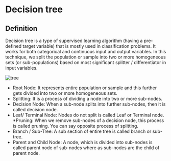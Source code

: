 # Decision tree
## Definition

Decision tree is a type of supervised learning algorithm (having a pre-defined target variable) that is mostly used in classification problems. It works for both categorical and continuous input and output variables. In this technique, we split the population or sample into two or more homogeneous sets (or sub-populations) based on most significant splitter / differentiator in input variables.     


![tree](https://www.analyticsvidhya.com/wp-content/uploads/2015/01/Decision_Tree_2.png)

* Root Node: It represents entire population or sample and this further gets divided into two or more homogeneous sets.
* Splitting: It is a process of dividing a node into two or more sub-nodes.
* Decision Node: When a sub-node splits into further sub-nodes, then it is called decision node.
* Leaf/ Terminal Node: Nodes do not split is called Leaf or Terminal node.
*Pruning: When we remove sub-nodes of a decision node, this process is called pruning. You can say opposite process of splitting.
* Branch / Sub-Tree: A sub section of entire tree is called branch or sub-tree.
* Parent and Child Node: A node, which is divided into sub-nodes is called parent node of sub-nodes where as sub-nodes are the child of parent node.
